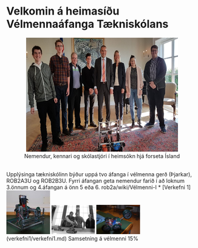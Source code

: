 
# Velkomin á heimasíðu Vélmennaáfanga Tækniskólans
<p align="center"> <img width="400" height="300" src="/img/velmenniogforseti.png" alt="Nemendur, kennari og skólastjóri í heimsókn hjá forseta Ísland"><br>
Nemendur, kennari og skólastjóri í heimsókn hjá forseta Ísland</p>
<br>
Upplýsinga tækniskólinn býður uppá tvo áfanga í vélmenna gerð (Þjarkar), ROB2A3U og ROB2B3U. Fyrri áfangan geta nemendur farið í að loknum 3.önnum og 4.áfangan á önn 5 eða 6. 
<div style="float:left;margin-right:5px;">
    <img src="/img/rob2b3u_img.png" style="width:23%">
            <img src="/img/syning_lokaverkefni_rbob_h13_1.png" style="width:23%">
                    <img src="/img/DSC_0004.JPG" style="width:23%">
</div>
rob2a/wiki/Vélmenni-I
* [Verkefni 1](verkefni1/verkefni1.md) Samsetning á vélmenni	15% 
